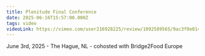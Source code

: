 ```yaml
---
title: Plenitude Final Conference
date: 2025-06-16T15:57:00.000Z
tags: video
videoLink: https://vimeo.com/user216928225/review/1092589565/9ac3f0e014
---
```

June 3rd, 2025 - The Hague, NL - cohosted with Bridge2Food Europe

